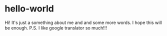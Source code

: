 # hello-world

Hi!
It's just a something about me and and some more words. I hope this will be enough.
P.S. I like google translator so much!!!
